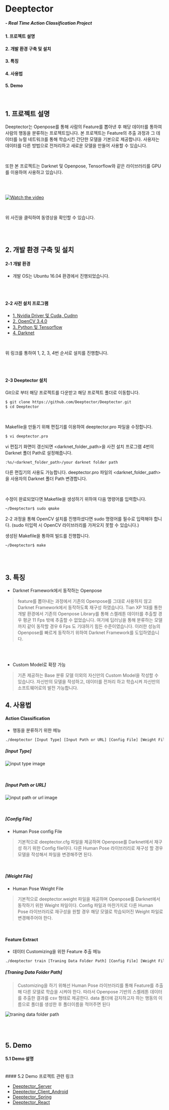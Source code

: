 # Deeptector
##### - Real Time Action Classification Project
  
#### 1. 프로젝트 설명
#### 2. 개발 환경 구축 및 설치
#### 3. 특징
#### 4. 사용법
#### 5. Demo
  
<br/>

## 1. 프로젝트 설명
Deeptector는 Openpose를 통해 사람의 Feature를 뽑아낸 후 해당 데이터를 통하여 사람의 행동을 분류하는 프로젝트입니다. 본 프로젝트는 Feature의 추출 과정과 그 데이터를 뉴럴 네트워크를 통해 학습시킨 간단한 모델을 기본으로 제공합니다. 사용자는 데이터를 다른 방법으로 전처리하고 새로운 모델을 만들어 사용할 수 있습니다.

<br/>

또한 본 프로젝트는 Darknet 및 Openpose, Tensorflow와 같은 라이브러리를 GPU를 이용하여 사용하고 있습니다.

<br/>
<br/>

[![Watch the video](https://img.youtube.com/vi/FrkhI3JcsXE/0.jpg)](https://www.youtube.com/watch?v=FrkhI3JcsXE)

<br/>

위 사진을 클릭하여 동영상을 확인할 수 있습니다.

<br/>
<br/>

## 2. 개발 환경 구축 및 설치
#### 2-1 개발 환경
  - 개발 OS는 Ubuntu 16.04 환경에서 진행되었습니다.
  
<br/>
<br/>

#### 2-2 사전 설치 프로그램
  - [1. Nvidia Driver 및 Cuda, Cudnn](https://github.com/Deeptector/Deeptector/blob/master/document/cuda.md)
  - [2. OpenCV 3.4.0](https://github.com/Deeptector/Deeptector/blob/master/document/opencv.md)
  - [3. Python 및 Tensorflow](https://github.com/Deeptector/Deeptector/blob/master/document/tensorflow.md)
  - [4. Darknet](https://github.com/Deeptector/Deeptector/blob/master/document/darknet.md)
  
<br/>

위 링크를 통하여 1, 2, 3, 4번 순서로 설치를 진행합니다.

<br/>
<br/>

#### 2-3 Deeptector 설치
Git으로 부터 해당 프로젝트를 다운받고 해당 프로젝트 폴더로 이동합니다.
```sh
$ git clone https://github.com/Deeptector/Deeptector.git
$ cd Deeptector
```

<br/>

Makefile을 만들기 위해 편집기를 이용하여 deeptector.pro 파일을 수정합니다.
```sh
$ vi deeptector.pro
```
vi 편집기 화면이 갱신되면 &#60;darknet_folder_path&#62;을 사전 설치 프로그램 4번의 Darknet 폴더 Path로 설정해줍니다.
```sh
:%s/<darknet_folder_path>/your darknet folder path
```
다른 편집기의 사용도 가능합니다. deeptector.pro 파일의 &#60;darknet_folder_path&#62;을 사용자의 Darknet 폴더 Path 변경합니다.

<br/>

수정이 완료되었다면 Makefile을 생성하기 위하여 다음 명령어를 입력합니다.
```sh
~/Deeptector$ sudo qmake
```
2-2 과정을 통해 OpenCV 설치를 진행하셨다면 sudo 명령어를 필수로 입력해야 합니다. (sudo 미입력 시 OpenCV 라이브러리를 가져오지 못할 수 있습니다.) 

생성된 Makefile을 통하여 빌드를 진행합니다.
```sh
~/Deeptector$ make
```

<br/>
<br/>

## 3. 특징
  - Darknet Framework에서 동작하는 Openpose
> feature를 뽑아내는 과정에서 기존의 Openpose를 그대로 사용하지 않고 Darknet Framework에서 동작하도록 재구성 하였습니다.
> Tian XP 1대를 통한 개발 환경에서 기존의 Openpose Library를 통해 스켈레톤 데이터를 추출할 경우 평균 11 Fps 밖에 추출할 수 없었습니다.
> 여기에 딥러닝을 통해 분류하는 모델까지 같이 동작할 경우 6 Fps 도 기대하기 힘든 수준이였습니다.
> 이러한 성능의 Openpose를 빠르게 동작하기 위하여 Darknet Framework를 도입하였습니다.

<br/>
<br/>

  - Custom Model로 확장 가능
> 기존 제공하는 Base 분류 모델 이외의 자신만의 Custom Model을 작성할 수 있습니다.
> 자신만의 모델을 작성하고, 데이터를 전처리 하고 학습시켜 자신만의 소프트웨어로의 발전 가능합니다.

## 4. 사용법
#### Action Classification
  - 행동을 분류하기 위한 메뉴
```sh
./deeptector [Input Type] [Input Path or URL] [Config File] [Weight File]
```
##### [Input Type]
![input type image](img/input_type.jpg)

<br/>

##### [Input Path or URL]
![input path or url image](img/input_path_or_url.jpg)

<br/>

##### [Config File]
  - Human Pose config File
> 기본적으로 deeptector.cfg 파일을 제공하며 Openpose를 Darknet에서 재구성 하기 위한 Config file이다. 다른 Human Pose 라이브러리로 재구성 할 경우 모델을 작성해서 파일을 변경해주면 된다.

<br/>

##### [Weight File]
  - Human Pose Weight File
>  기본적으로 deeptector.weight 파일을 제공하며 Openpose를 Darknet에서 동작하기 위한 Weight 파일이다. Config 파일과 마찬가지로 다른 Human Pose 라이브러리로 재구성을 원할 경우 해당 모델로 학습되어진 Weight 파일로 변경해주어야 한다.

<br/>

#### Feature Extract
  - 데이터 Customizing을 위한 Feature 추출 메뉴
```sh
./deeptector train [Traning Data Folder Path] [Config File] [Weight File]
```
##### [Traning Data Folder Path]
> Customizing을 하기 위해선 Human Pose 라이브러리를 통해 Feature를 추출해 다른 모델로 학습을 시켜야 한다. 따라서 Openpose 기반의 스켈레톤 데이터를 추출한 결과를 csv 형태로 제공한다. data 폴더에 감지하고자 하는 행동의 이름으로 폴더를 생성한 후 폴더이름을 적어주면 된다

![traning data folder path](img/traning_data_folder_path.jpg)

<br/>
<br/>

## 5. Demo

#### 5.1 Demo 설명

  
<br/>
#### 5.2 Demo 프로젝트 관련 링크

- <a href="https://github.com/Deeptector/Deeptector/tree/deeptector_example">Deeptector_Server</a>
- <a href="https://github.com/Deeptector/Deeptector_Client_Android">Deeptector_Client_Android</a>
- <a href="https://github.com/Deeptector/Darknet_Spring">Deeptector_Spring</a>
- <a href="https://github.com/Deeptector/Deeptector_React">Deeptector_React</a>

<br/>
<br/>

